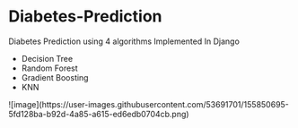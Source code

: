 # Diabetes-Prediction
Diabetes Prediction using 4 algorithms Implemented In Django

<ul>
  <li>Decision Tree</li>
  <li>Random Forest</li>
  <li>Gradient Boosting</li>
  <li>KNN</li>
  </ul>
![image](https://user-images.githubusercontent.com/53691701/155850695-5fd128ba-b92d-4a85-a615-ed6edb0704cb.png)
